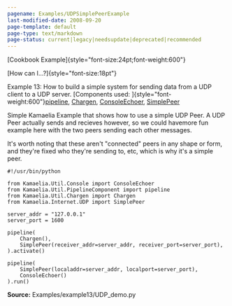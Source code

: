 ```yaml
---
pagename: Examples/UDPSimplePeerExample
last-modified-date: 2008-09-20
page-template: default
page-type: text/markdown
page-status: current|legacy|needsupdate|deprecated|recommended
---
```

[Cookbook Example]{style="font-size:24pt;font-weight:600"}

[How can I\...?]{style="font-size:18pt"}

Example 13: How to build a simple system for sending data from a UDP
client to a UDP server. [Components used:
]{style="font-weight:600"}[pipeline](/Components/pydoc/Kamaelia.Util.PipelineComponent.pipeline.html),
[Chargen](/Components/pydoc/Kamaelia.Util.Chargen.Chargen.html),
[ConsoleEchoer](/Components/pydoc/Kamaelia.Util.Console.ConsoleEchoer.html),
[SimplePeer](/Components/pydoc/Kamaelia.Internet.UDP.SimplePeer.html)

Simple Kamaelia Example that shows how to use a simple UDP Peer. A UDP
Peer actually sends and recieves however, so we could havemore fun
example here with the two peers sending each other messages.

It\'s worth noting that these aren\'t \"connected\" peers in any shape
or form, and they\'re fixed who they\'re sending to, etc, which is why
it\'s a simple peer.

```{.python}
#!/usr/bin/python

from Kamaelia.Util.Console import ConsoleEchoer
from Kamaelia.Util.PipelineComponent import pipeline
from Kamaelia.Util.Chargen import Chargen
from Kamaelia.Internet.UDP import SimplePeer

server_addr = "127.0.0.1"
server_port = 1600

pipeline(
    Chargen(),
    SimplePeer(receiver_addr=server_addr, receiver_port=server_port),
).activate()

pipeline(
    SimplePeer(localaddr=server_addr, localport=server_port),
    ConsoleEchoer()
).run()
```

**Source:** Examples/example13/UDP_demo.py
